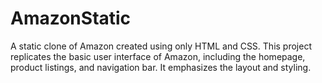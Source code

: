 # AmazonStatic
A static clone of Amazon created using only HTML and CSS. This project replicates the basic user interface of Amazon, including the homepage, product listings, and navigation bar. It emphasizes the layout and styling.
